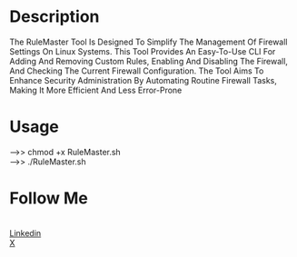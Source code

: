 <h1>Description</h1>
The RuleMaster Tool Is Designed To Simplify The Management Of
Firewall Settings On Linux Systems. This Tool Provides An Easy-To-Use
CLI For Adding And Removing Custom Rules, Enabling And Disabling The
Firewall, And Checking The Current Firewall Configuration. The Tool
Aims To Enhance Security Administration By Automating Routine
Firewall Tasks, Making It More Efficient And Less Error-Prone
<h1>Usage</h1>
-->> chmod +x RuleMaster.sh <br>
-->> ./RuleMaster.sh
<h1>Follow Me</h1>
<br>
<a href="https://www.linkedin.com/in/madhav-bhardwaj06/">Linkedin</a> 
<br>
<a href="https://x.com/madhavabhardwaj">X</a>
